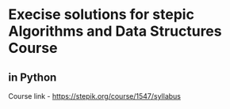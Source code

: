 # Execise solutions for stepic Algorithms and Data Structures Course
## in Python
Course link - https://stepik.org/course/1547/syllabus

